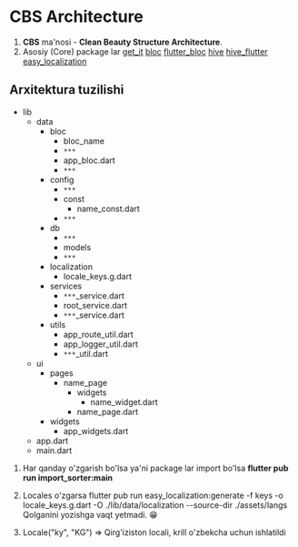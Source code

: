 # CBS Architecture
1. **CBS** ma'nosi - **Clean Beauty Structure Architecture**.
2. Asosiy (Core) package lar [get_it](https://pub.dev/packages/get_it) [bloc](https://pub.dev/packages/bloc) [flutter_bloc](https://pub.dev/packages/flutter_bloc) [hive](https://pub.dev/packages/hive) [hive_flutter](https://pub.dev/packages/hive_flutter) [easy_localization](https://pub.dev/packages/easy_localization)
## Arxitektura tuzilishi
* lib
	* data
		* bloc
			* bloc_name
			* `***`
			* app_bloc.dart
			* `***`
		* config
			* `***`
			* const
				* name_const.dart
			* `***`
		* db
			* `***`
			* models
			* `***`
		* localization
			* locale_keys.g.dart
		* services
			* `***`_service.dart
			* root_service.dart
			* `***`_service.dart
		* utils
			* app_route_util.dart
			* app_logger_util.dart
			* `***`_util.dart
	* ui
		* pages
			* name_page
				* widgets
					* name_widget.dart
				* name_page.dart
		* widgets
			* app_widgets.dart
	* app.dart
	* main.dart
1. Har qanday o'zgarish bo'lsa ya'ni package lar import bo'lsa
    **flutter pub run import_sorter:main**
2. Locales o'zgarsa
    flutter pub run easy_localization:generate -f keys -o locale_keys.g.dart -O ./lib/data/localization --source-dir ./assets/langs
Qolganini yozishga vaqt yetmadi. 😁

3. Locale("ky", "KG") => Qirg'iziston locali, krill o'zbekcha uchun ishlatildi
